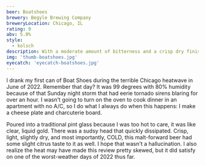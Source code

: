 ```yaml
---
beer: Boatshoes
brewery: Begyle Brewing Company
breweryLocation: Chicago, IL
rating: 9
abv: 5.0%
style:
  - kolsch
description: With a moderate amount of bitterness and a crisp dry finish, this light, malt-forward Kölsch is made for leisure. It might be what a fool believes, but we think that peaceful, easy feeling is more of a mindset than anything a rich girl can buy.
img: 'thumb-boatshoes.jpg'
eyecatch: 'eyecatch-boatshoes.jpg'
---
```


I drank my first can of Boat Shoes during the terrible Chicago heatwave in June of 2022. Remember that day? It was 99 degrees with 80% humidity because of that Sunday night storm that had eerie tornado sirens blaring for over an hour. I wasn't going to turn on the oven to cook dinner in an apartment with no A/C, so I do what I always do when this happens: I make a cheese plate and charcuterie board.
 
Poured into a traditional pint glass because I was too hot to care, it was like clear, liquid gold. There was a sudsy head that quickly dissipated. Crisp, light, slightly dry, and most importantly, COLD, this malt-forward beer had some slight citrus taste to it as well. I hope that wasn't a hallucination. I also realize the heat may have made this review pretty skewed, but it did satisfy on one of the worst-weather days of 2022 thus far.
